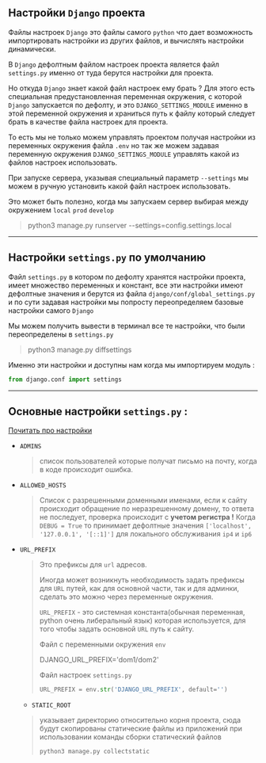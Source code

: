 Настройки `Django` проекта
---

Файлы настроек `Django` это файлы самого `python` что дает возможность 
импортировать настройки из других файлов, и вычислять настройки динамически.

В `Django` дефолтным файлом настроек проекта является файл `settings.py`
именно от туда берутся настройки для проекта.

Но откуда `Django` знает какой файл настроек ему брать ? Для этого есть
специальная предустановленная переменная окружения, с которой `Django`
запускается по дефолту, и это `DJANGO_SETTINGS_MODULE` именно в этой 
переменной окружения и храниться путь к файлу который следует брать в
качестве файла настроек для проекта. 

То есть мы не только можем управлять проектом получая настройки из
переменных окружения файла `.env` но так же можем задавая переменную
окружения `DJANGO_SETTINGS_MODULE` управлять какой из файлов настроек
использовать.

При запуске сервера, указывая специальный параметр `--settings` мы 
можем в ручную установить какой файл настроек использовать.

Это может быть полезно, когда мы запускаем сервер выбирая между
окружением `local` `prod` `develop`

>python3 manage.py runserver --settings=config.settings.local

---
Настройки `settings.py` по умолчанию
---

Файл `settings.py` в котором по дефолту хранятся настройки проекта,
имеет множество переменных и констант, все эти настройки имеют дефолтные 
значения и берутся из файла `django/conf/global_settings.py` и по сути 
задавая настройки мы попросту переопределяем базовые настройки самого `Django`

Мы можем получить вывести в терминал все те настройки, что были 
переопределены в `settings.py`
>python3 manage.py diffsettings

Именно эти настройки и доступны нам когда мы импортируем модуль :
```python
from django.conf import settings
```

---
Основные настройки `settings.py` :
---

[ Почитать про настройки ](https://djangodoc.ru/3.1/ref/settings/)


- `ADMINS` 
  > список пользователей которые получат письмо на почту, когда
  > в коде происходит ошибка.



- `ALLOWED_HOSTS `
  > Cписок с разрешенными доменными именами, если к сайту
  > происходит обращение по неразрешенному домену, то ответа не последует, 
  > проверка происходит с **учетом регистра !** Когда `DEBUG = True` то принимает
  > дефолтные значения `['localhost', '127.0.0.1', '[::1]']` для локального 
  > обслуживания `ip4` и `ip6`


- `URL_PREFIX` 
  > Это префиксы для `url` адресов. 
  > 
  > Иногда может возникнуть необходимость задать префиксы для `URL` путей, как
  > для основной части, так и для админки, сделать это можно через переменные 
  > окружения. 
  > 
  > `URL_PREFIX` - это системная константа(обычная переменная, python очень 
  > либеральный язык) которая используется, для того чтобы задать
  > основной `URL` путь к сайту.
  >
  > Файл с переменными окружения `env` 
  > 
  >DJANGO_URL_PREFIX='dom1/dom2'
  >
  > Файл настроек `settings.py`
  >```python
  >URL_PREFIX = env.str('DJANGO_URL_PREFIX', default='')
  >```

  - `STATIC_ROOT`
  > указывает директорию относительно корня проекта, сюда будут
  > скопированы статические файлы из приложений при использовании команды сборки 
  > статический файлов
  > 
  >`python3 manage.py collectstatic`



